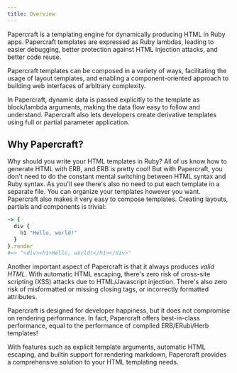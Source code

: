 ```yaml
---
title: Overview
---
```


Papercraft is a templating engine for dynamically producing HTML in Ruby apps.
Papercraft templates are expressed as Ruby lambdas, leading to easier debugging,
better protection against HTML injection attacks, and better code reuse.

Papercraft templates can be composed in a variety of ways, facilitating the
usage of layout templates, and enabling a component-oriented approach to
building web interfaces of arbitrary complexity.

In Papercraft, dynamic data is passed explicitly to the template as block/lambda
arguments, making the data flow easy to follow and understand. Papercraft also
lets developers create derivative templates using full or partial parameter
application.

## Why Papercraft?

Why should you write your HTML templates in Ruby? All of us know how to generate
HTML with ERB, and ERB is pretty cool! But with Papercraft, you don't need to do
the constant mental switching between HTML syntax and Ruby syntax. As you'll see
there's also no need to put each template in a separate file. You can organize
your templates however you want. Papercraft also makes it very easy to compose
templates. Creating layouts, partials and components is trivial:

```ruby
-> {
  div {
    h1 "Hello, world!"
  }
}.render
#=> "<div><h1>Hello, world!</h1></div>"
```

Another important aspect of Papercraft is that it always produces *valid
HTML*. With automatic HTML escaping, there's zero risk of cross-site scripting
(XSS) attacks due to HTML/Javascript injection. There's also zero risk of
misformatted or missing closing tags, or incorrectly formatted attributes.

Papercraft is designed for developer happiness, but it does not compromise on
rendering performance. In fact, Papercraft offers best-in-class performance,
equal to the performance of compiled ERB/ERubi/Herb templates!

With features such as explicit template arguments, automatic HTML escaping, and
builtin support for rendering markdown, Papercraft provides a comprehensive
solution to your HTML templating needs.